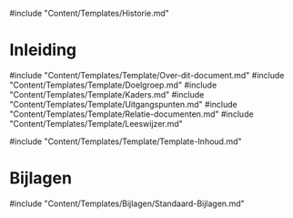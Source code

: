 #include "Content/Templates/Historie.md"

# Inleiding

#include "Content/Templates/Template/Over-dit-document.md"
#include "Content/Templates/Template/Doelgroep.md"
#include "Content/Templates/Template/Kaders.md"
#include "Content/Templates/Template/Uitgangspunten.md"
#include "Content/Templates/Template/Relatie-documenten.md"
#include "Content/Templates/Template/Leeswijzer.md"

#include "Content/Templates/Template/Template-Inhoud.md"

# Bijlagen

#include "Content/Templates/Bijlagen/Standaard-Bijlagen.md"
